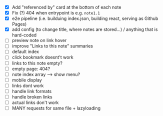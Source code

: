 - [x] Add "referenced by" card at the bottom of each note
- [x] Fix (?) 404 when entrypoint is e.g. `note1.1`
- [x] e2e pipeline (i.e. builduing index.json, building react, serving as Github Pages)
- [x] add config (to change title, where notes are stored...) / anything that is hard-coded
- [ ] preview note on link hover
- [ ] improve "Links to this note" summaries
- [ ] default index
- [ ] click bookmark doesnt't work
- [ ] links to this note empty?
- [ ] empty page: 404?
- [ ] note index array --> show menu?
- [ ] mobile display
- [ ] links dont work
- [ ] handle link formats
- [ ] handle broken links
- [ ] actual links don't work
- [ ] MANY requests for same file + lazyloading
